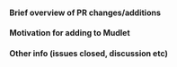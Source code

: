 <!-- Keep the title short & concise so your mom can understand it -->
#### Brief overview of PR changes/additions

#### Motivation for adding to Mudlet

#### Other info (issues closed, discussion etc)
